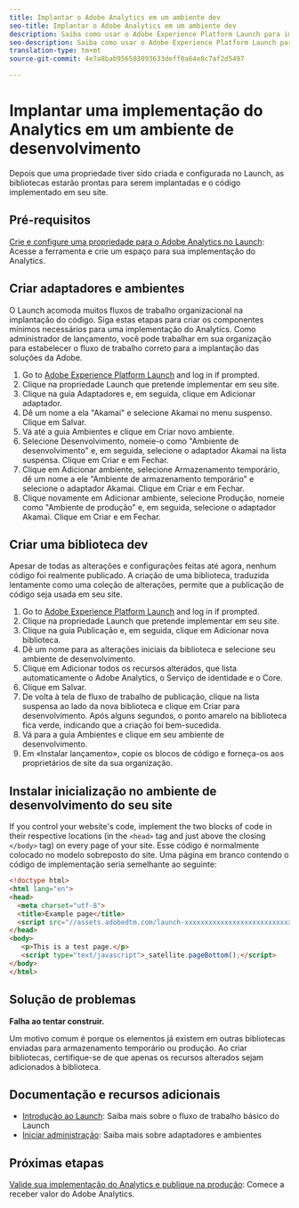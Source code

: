 ```yaml
---
title: Implantar o Adobe Analytics em um ambiente dev
seo-title: Implantar o Adobe Analytics em um ambiente dev
description: Saiba como usar o Adobe Experience Platform Launch para implantar o Adobe Analytics em seu ambiente de desenvolvimento.
seo-description: Saiba como usar o Adobe Experience Platform Launch para implantar o Adobe Analytics em seu ambiente de desenvolvimento.
translation-type: tm+mt
source-git-commit: 4e7a8bab956503093633deff0a64e8c7af2d5497

---
```



# Implantar uma implementação do Analytics em um ambiente de desenvolvimento

Depois que uma propriedade tiver sido criada e configurada no Launch, as bibliotecas estarão prontas para serem implantadas e o código implementado em seu site.

## Pré-requisitos

[Crie e configure uma propriedade para o Adobe Analytics no Launch](create-analytics-property.md): Acesse a ferramenta e crie um espaço para sua implementação do Analytics.

## Criar adaptadores e ambientes

O Launch acomoda muitos fluxos de trabalho organizacional na implantação do código. Siga estas etapas para criar os componentes mínimos necessários para uma implementação do Analytics. Como administrador de lançamento, você pode trabalhar em sua organização para estabelecer o fluxo de trabalho correto para a implantação das soluções da Adobe.

1. Go to [Adobe Experience Platform Launch](https://launch.adobe.com) and log in if prompted.
2. Clique na propriedade Launch que pretende implementar em seu site.
3. Clique na guia Adaptadores e, em seguida, clique em Adicionar adaptador.
4. Dê um nome a ela "Akamai" e selecione Akamai no menu suspenso. Clique em Salvar.
5. Vá até a guia Ambientes e clique em Criar novo ambiente.
6. Selecione Desenvolvimento, nomeie-o como "Ambiente de desenvolvimento" e, em seguida, selecione o adaptador Akamai na lista suspensa. Clique em Criar e em Fechar.
7. Clique em Adicionar ambiente, selecione Armazenamento temporário, dê um nome a ele "Ambiente de armazenamento temporário" e selecione o adaptador Akamai. Clique em Criar e em Fechar.
8. Clique novamente em Adicionar ambiente, selecione Produção, nomeie como "Ambiente de produção" e, em seguida, selecione o adaptador Akamai. Clique em Criar e em Fechar.

## Criar uma biblioteca dev

Apesar de todas as alterações e configurações feitas até agora, nenhum código foi realmente publicado. A criação de uma biblioteca, traduzida lentamente como uma coleção de alterações, permite que a publicação de código seja usada em seu site.

1. Go to [Adobe Experience Platform Launch](https://launch.adobe.com) and log in if prompted.
2. Clique na propriedade Launch que pretende implementar em seu site.
3. Clique na guia Publicação e, em seguida, clique em Adicionar nova biblioteca.
4. Dê um nome para as alterações iniciais da biblioteca e selecione seu ambiente de desenvolvimento.
5. Clique em Adicionar todos os recursos alterados, que lista automaticamente o Adobe Analytics, o Serviço de identidade e o Core.
6. Clique em Salvar.
7. De volta à tela de fluxo de trabalho de publicação, clique na lista suspensa ao lado da nova biblioteca e clique em Criar para desenvolvimento. Após alguns segundos, o ponto amarelo na biblioteca fica verde, indicando que a criação foi bem-sucedida.
8. Vá para a guia Ambientes e clique em seu ambiente de desenvolvimento.
9. Em «Instalar lançamento», copie os blocos de código e forneça-os aos proprietários de site da sua organização.

## Instalar inicialização no ambiente de desenvolvimento do seu site

If you control your website's code, implement the two blocks of code in their respective locations (in the `<head>` tag and just above the closing `</body>` tag) on every page of your site. Esse código é normalmente colocado no modelo sobreposto do site. Uma página em branco contendo o código de implementação seria semelhante ao seguinte:

```html
<!doctype html>
<html lang="en">
<head>
  <meta charset="utf-8">
  <title>Example page</title>
  <script src="//assets.adobedtm.com/launch-xxxxxxxxxxxxxxxxxxxxxxxxxxxxxxxxxx-development.min.js"></script>
</head>
<body>
   <p>This is a test page.</p>
   <script type="text/javascript">_satellite.pageBottom();</script>
</body>
</html>
```

## Solução de problemas

**Falha ao tentar construir.**

Um motivo comum é porque os elementos já existem em outras bibliotecas enviadas para armazenamento temporário ou produção. Ao criar bibliotecas, certifique-se de que apenas os recursos alterados sejam adicionados à biblioteca.

## Documentação e recursos adicionais

- [Introdução ao Launch](https://docs.adobelaunch.com/getting-started): Saiba mais sobre o fluxo de trabalho básico do Launch
- [Iniciar administração](https://docs.adobelaunch.com/administration): Saiba mais sobre adaptadores e ambientes

## Próximas etapas

[Valide sua implementação do Analytics e publique na produção](validate-publish-prod.md): Comece a receber valor do Adobe Analytics.
